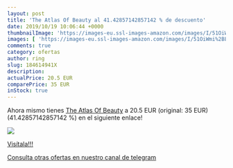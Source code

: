 ```yaml
---
layout: post
title: 'The Atlas Of Beauty al 41.42857142857142 % de descuento'
date: 2019/10/19 10:06:44 +0000
thumbnailImage: 'https://images-eu.ssl-images-amazon.com/images/I/51OiWmi%2BLvL._SL200_.jpg'
images: [ 'https://images-eu.ssl-images-amazon.com/images/I/51OiWmi%2BLvL._SL200_.jpg' ]
comments: true
category: ofertas
author: ring
slug: 184614941X
description:
actualPrice: 20.5 EUR
comparePrice: 35 EUR
inStock: true
---
```


Ahora mismo tienes [The Atlas Of Beauty](https://www.amazon.com/dp/184614941X/?tag=redken08-20) a 20.5 EUR (original: 35 EUR) (41.42857142857142 %) en el siguiente enlace!

[![](https://images-eu.ssl-images-amazon.com/images/I/51OiWmi%2BLvL._SL200_.jpg)](https://www.amazon.com/dp/184614941X/?tag=redken08-20)

[Visítala!!!](https://www.amazon.com/dp/184614941X/?tag=redken08-20)

[Consulta otras ofertas en nuestro canal de telegram](https://t.me/s/ofertas25)
